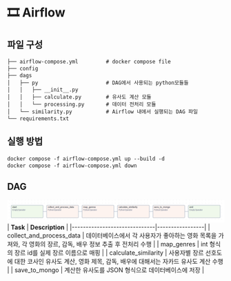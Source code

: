 # 🎞️ Airflow

## 파일 구성
```
├── airflow-compose.yml         # docker compose file
├── config
├── dags
│   ├── py                      # DAG에서 사용되는 python모듈들
│   │   ├── __init__.py
│   │   ├── calculate.py        # 유사도 계산 모듈
│   │   └── processing.py       # 데이터 전처리 모듈
│   └── similarity.py           # Airflow 내에서 실행되는 DAG 파일
└── requirements.txt
```

## 실행 방법
```
docker compose -f airflow-compose.yml up --build -d
docker compose -f airflow-compose.yml down
```


## DAG
![image](image.png)
| **Task**                     | **Description** |
|------------------------------|-----------------|
| collect_and_process_data | 데이터베이스에서 각 사용자가 좋아하는 영화 목록을 가져와, 각 영화의 장르, 감독, 배우 정보 추출 후 전처리 수행              |
| map_genres               | int 형식의 장르 id를 실제 장르 이름으로 매핑                |
| calculate_similarity     | 사용자별 장르 선호도에 대한 코사인 유사도 계산, 영화 제목, 감독, 배우에 대해서는 자카드 유사도 계산 수행                 |
| save_to_mongo            | 계산한 유사도를 JSON 형식으로 데이터베이스에 저장                |

